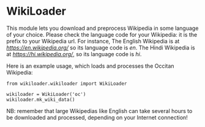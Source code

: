 # WikiLoader

This module lets you download and preprocess Wikipedia in some language of your choice. Please check the language code for your Wikipedia: it is the prefix to your Wikipedia url. For instance, The English Wikipedia is at *https://en.wikipedia.org/* so its language code is *en*. The Hindi Wikipedia is at *https://hi.wikipedia.org/*, so its language code is *hi*.


Here is an example usage, which loads and processes the Occitan Wikipedia:

```
from wikiloader.wikiloader import WikiLoader

wikiloader = WikiLoader('oc')
wikiloader.mk_wiki_data()
```

NB: remember that large Wikipedias like English can take several hours to be downloaded and processed, depending on your Internet connection!
